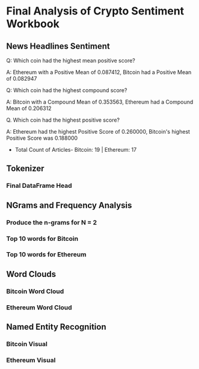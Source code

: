 # Final Analysis of Crypto Sentiment Workbook

## News Headlines Sentiment

Q: Which coin had the highest mean positive score?

A: Ethereum with a Positive Mean of 0.087412, Bitcoin had a Positive Mean of 0.082947

Q: Which coin had the highest compound score?

A: Bitcoin with a Compound Mean of 0.353563, Ethereum had a Compound Mean of 0.206312

Q. Which coin had the highest positive score?

A: Ethereum had the highest Positive Score of 0.260000, Bitcoin's highest Positive Score was 0.188000

* Total Count of Articles- Bitcoin: 19    |     Ethereum: 17

## Tokenizer

### Final DataFrame Head


## NGrams and Frequency Analysis

### Produce the n-grams for N = 2

### Top 10 words for Bitcoin

### Top 10 words for Ethereum


## Word Clouds

### Bitcoin Word Cloud

### Ethereum Word Cloud


## Named Entity Recognition

### Bitcoin Visual

### Ethereum Visual